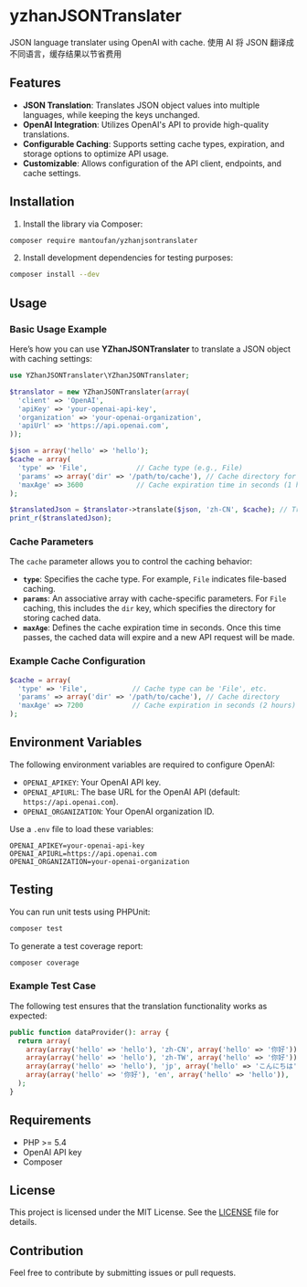 # yzhanJSONTranslater

JSON language translater using OpenAI with cache. 使用 AI 将 JSON 翻译成不同语言，缓存结果以节省费用

## Features

- **JSON Translation**: Translates JSON object values into multiple languages, while keeping the keys unchanged.
- **OpenAI Integration**: Utilizes OpenAI's API to provide high-quality translations.
- **Configurable Caching**: Supports setting cache types, expiration, and storage options to optimize API usage.
- **Customizable**: Allows configuration of the API client, endpoints, and cache settings.

## Installation

1. Install the library via Composer:

```bash
composer require mantoufan/yzhanjsontranslater
```

2. Install development dependencies for testing purposes:

```bash
composer install --dev
```

## Usage

### Basic Usage Example

Here’s how you can use **YZhanJSONTranslater** to translate a JSON object with caching settings:

```php
use YZhanJSONTranslater\YZhanJSONTranslater;

$translator = new YZhanJSONTranslater(array(
  'client' => 'OpenAI',
  'apiKey' => 'your-openai-api-key',
  'organization' => 'your-openai-organization',
  'apiUrl' => 'https://api.openai.com',
));

$json = array('hello' => 'hello');
$cache = array(
  'type' => 'File',            // Cache type (e.g., File)
  'params' => array('dir' => '/path/to/cache'), // Cache directory for 'File' type
  'maxAge' => 3600             // Cache expiration time in seconds (1 hour)
);

$translatedJson = $translator->translate($json, 'zh-CN', $cache); // Translates to Simplified Chinese
print_r($translatedJson);
```

### Cache Parameters

The `cache` parameter allows you to control the caching behavior:

- **`type`**: Specifies the cache type. For example, `File` indicates file-based caching.
- **`params`**: An associative array with cache-specific parameters. For `File` caching, this includes the `dir` key, which specifies the directory for storing cached data.
- **`maxAge`**: Defines the cache expiration time in seconds. Once this time passes, the cached data will expire and a new API request will be made.

### Example Cache Configuration

```php
$cache = array(
  'type' => 'File',           // Cache type can be 'File', etc.
  'params' => array('dir' => '/path/to/cache'), // Cache directory
  'maxAge' => 7200            // Cache expiration in seconds (2 hours)
);
```

## Environment Variables

The following environment variables are required to configure OpenAI:

- `OPENAI_APIKEY`: Your OpenAI API key.
- `OPENAI_APIURL`: The base URL for the OpenAI API (default: `https://api.openai.com`).
- `OPENAI_ORGANIZATION`: Your OpenAI organization ID.

Use a `.env` file to load these variables:

```
OPENAI_APIKEY=your-openai-api-key
OPENAI_APIURL=https://api.openai.com
OPENAI_ORGANIZATION=your-openai-organization
```

## Testing

You can run unit tests using PHPUnit:

```bash
composer test
```

To generate a test coverage report:

```bash
composer coverage
```

### Example Test Case

The following test ensures that the translation functionality works as expected:

```php
public function dataProvider(): array {
  return array(
    array(array('hello' => 'hello'), 'zh-CN', array('hello' => '你好')),
    array(array('hello' => 'hello'), 'zh-TW', array('hello' => '你好')),
    array(array('hello' => 'hello'), 'jp', array('hello' => 'こんにちは')),
    array(array('hello' => '你好'), 'en', array('hello' => 'hello')),
  );
}
```

## Requirements

- PHP >= 5.4
- OpenAI API key
- Composer

## License

This project is licensed under the MIT License. See the [LICENSE](https://opensource.org/licenses/MIT) file for details.

## Contribution

Feel free to contribute by submitting issues or pull requests.
